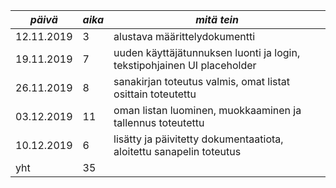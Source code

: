 *päivä*    | *aika* | *mitä tein*|
-----------| -------|------------|
12.11.2019 | 3      | alustava määrittelydokumentti
19.11.2019 | 7      | uuden käyttäjätunnuksen luonti ja login, tekstipohjainen UI placeholder 
26.11.2019 | 8      | sanakirjan toteutus valmis, omat listat osittain toteutettu
03.12.2019 | 11     | oman listan luominen, muokkaaminen ja tallennus toteutettu
10.12.2019 | 6      | lisätty ja päivitetty dokumentaatiota, aloitettu sanapelin toteutus
yht        | 35     | 
